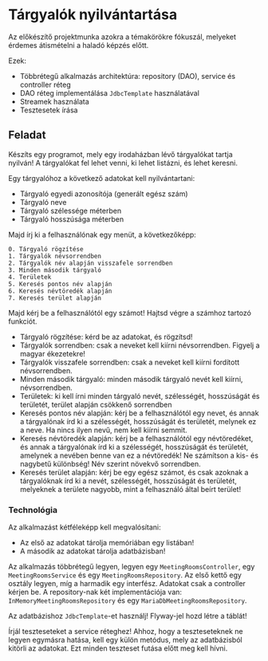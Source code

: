 # Tárgyalók nyilvántartása

Az előkészítő projektmunka azokra a témakörökre fókuszál, melyeket
érdemes átismételni a haladó képzés előtt.

Ezek:

* Többrétegű alkalmazás architektúra: repository (DAO), service és controller réteg
* DAO réteg implementálása `JdbcTemplate` használatával
* Streamek használata
* Tesztesetek írása

## Feladat

Készíts egy programot, mely egy irodaházban lévő tárgyalókat tartja nyilván!
A tárgyalókat fel lehet venni, ki lehet listázni, és lehet keresni.

Egy tárgyalóhoz a következő adatokat kell nyilvántartani:

* Tárgyaló egyedi azonosítója (generált egész szám)
* Tárgyaló neve
* Tárgyaló szélessége méterben
* Tárgyaló hosszúsága méterben

Majd írj ki a felhasználónak egy menüt, a következőképp:

```plain
0. Tárgyaló rögzítése
1. Tárgyalók névsorrendben
2. Tárgyalók név alapján visszafele sorrendben
3. Minden második tárgyaló
4. Területek
5. Keresés pontos név alapján
6. Keresés névtöredék alapján
7. Keresés terület alapján
```

Majd kérj be a felhasználótól egy számot! Hajtsd végre a számhoz tartozó funkciót.

* Tárgyaló rögzítése: kérd be az adatokat, és rögzítsd!
* Tárgyalók sorrendben: csak a neveket kell kiírni névsorrendben. Figyelj a magyar ékezetekre!
* Tárgyalók visszafele sorrendben: csak a neveket kell kiírni fordított névsorrendben.
* Minden második tárgyaló: minden második tárgyaló nevét kell kiírni, névsorrendben.
* Területek: ki kell írni minden tárgyaló nevét, szélességét, hosszúságát és területét, terület alapján csökkenő sorrendben
* Keresés pontos név alapján: kérj be a felhasználótól egy nevet, és annak a tárgyalónak írd ki a szélességét, hosszúságát és területét, melynek ez a neve. Ha nincs ilyen nevű, nem kell kiírni semmit.
* Keresés névtöredék alapján: kérj be a felhasználótól egy névtöredéket, és annak a tárgyalónak írd ki a szélességét, hosszúságát és területét, amelynek a nevében benne van ez a névtöredék! Ne számítson a kis- és nagybetű különbség! Név szerint növekvő sorrendben.
* Keresés terület alapján: kérj be egy egész számot, és csak azoknak a tárgyalóknak írd ki a nevét, szélességét, hosszúságát és területét, melyeknek a területe nagyobb, mint a felhasználó által beírt terület!

### Technológia

Az alkalmazást kétféleképp kell megvalósítani:

* Az első az adatokat tárolja memóriában egy listában!
* A második az adatokat tárolja adatbázisban!

Az alkalmazás többrétegű legyen, legyen egy `MeetingRoomsController`, egy `MeetingRoomsService` és egy `MeetingRoomsRepository`. Az első kettő egy osztály legyen, míg a harmadik egy interfész.
Adatokat csak a controller kérjen be. 
A repository-nak két implementációja van: `InMemoryMeetingRoomsRepository` és egy `MariaDbMeetingRoomsRepository`.

Az adatbázishoz `JdbcTemplate`-et használj! Flyway-jel hozd létre a táblát!

Írjál teszteseteket a service réteghez! Ahhoz, hogy a teszteseteknek ne legyen egymásra hatása, kell
egy külön metódus, mely az adatbázisból kitörli az adatokat. Ezt minden teszteset futása előtt 
meg kell hívni.


